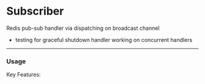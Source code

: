 # Subscriber

 Redis pub-sub handler via dispatching on broadcast channel

- testing for graceful shutdown handler working on concurrent handlers


---

### Usage

Key Features:




